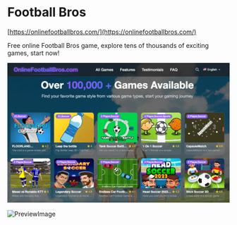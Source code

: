 # Football Bros

[https://onlinefootballbros.com/](https://onlinefootballbros.com/)

Free online Football Bros game, explore tens of thousands of exciting games, start now!

<img src="img/preview.png"  width="600" />

![PreviewImage](preview/logo.png)

